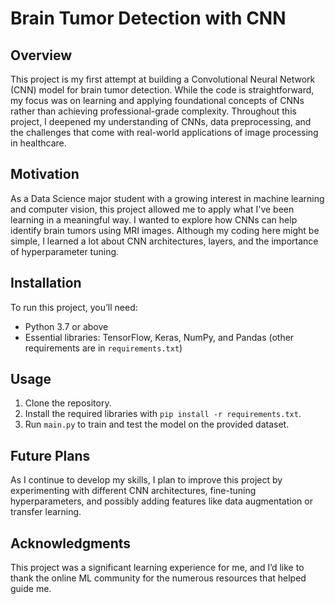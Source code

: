 # Brain Tumor Detection with CNN

## Overview
This project is my first attempt at building a Convolutional Neural Network (CNN) model for brain tumor detection. While the code is straightforward, my focus was on learning and applying foundational concepts of CNNs rather than achieving professional-grade complexity. Throughout this project, I deepened my understanding of CNNs, data preprocessing, and the challenges that come with real-world applications of image processing in healthcare.

## Motivation
As a Data Science major student with a growing interest in machine learning and computer vision, this project allowed me to apply what I've been learning in a meaningful way. I wanted to explore how CNNs can help identify brain tumors using MRI images. Although my coding here might be simple, I learned a lot about CNN architectures, layers, and the importance of hyperparameter tuning.

## Installation
To run this project, you’ll need:
- Python 3.7 or above
- Essential libraries: TensorFlow, Keras, NumPy, and Pandas (other requirements are in `requirements.txt`)

## Usage
1. Clone the repository.
2. Install the required libraries with `pip install -r requirements.txt`.
3. Run `main.py` to train and test the model on the provided dataset.

## Future Plans
As I continue to develop my skills, I plan to improve this project by experimenting with different CNN architectures, fine-tuning hyperparameters, and possibly adding features like data augmentation or transfer learning.

## Acknowledgments
This project was a significant learning experience for me, and I’d like to thank the online ML community for the numerous resources that helped guide me.


